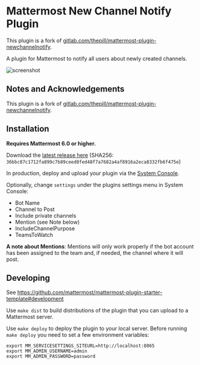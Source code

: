 # Mattermost New Channel Notify Plugin

This plugin is a fork of [gitlab.com/thepill/mattermost-plugin-newchannelnotify](https://gitlab.com/thepill/mattermost-plugin-newchannelnotify).


A plugin for Mattermost to notify all users about newly created channels.

![screenshot](https://i.imgur.com/SII7ZEi.png)


## Notes and Acknowledgements

This plugin is a fork of [gitlab.com/thepill/mattermost-plugin-newchannelnotify](https://gitlab.com/thepill/mattermost-plugin-newchannelnotify).


## Installation

__Requires Mattermost 6.0 or higher.__

Download the [latest release here](https://gitlab.com/thepill/mattermost-plugin-newchannelnotify/uploads/cb855f926098701e017c97de403ee3d3/mattermost-plugin-newchannelnotify-0.12.0.tar.gz) (SHA256: `36bbc87c1712fa899c7b89ceed0fed48f7a7682a4af8916a2eca8332fb6f475e`)

In production, deploy and upload your plugin via the [System Console](https://about.mattermost.com/default-plugin-uploads).

Optionally, change `settings` under the plugins settings menu in System Console:
- Bot Name
- Channel to Post
- Include private channels
- Mention (see Note below)
- IncludeChannelPurpose
- TeamsToWatch

**A note about Mentions**:
Mentions will only work properly if the bot account has been assigned to the team and, if needed, the channel where it will post.

## Developing 

See https://github.com/mattermost/mattermost-plugin-starter-template#development

Use `make dist` to build distributions of the plugin that you can upload to a Mattermost server.

Use `make deploy` to deploy the plugin to your local server. Before running `make deploy` you need to set a few environment variables:

```
export MM_SERVICESETTINGS_SITEURL=http://localhost:8065
export MM_ADMIN_USERNAME=admin
export MM_ADMIN_PASSWORD=password
```



